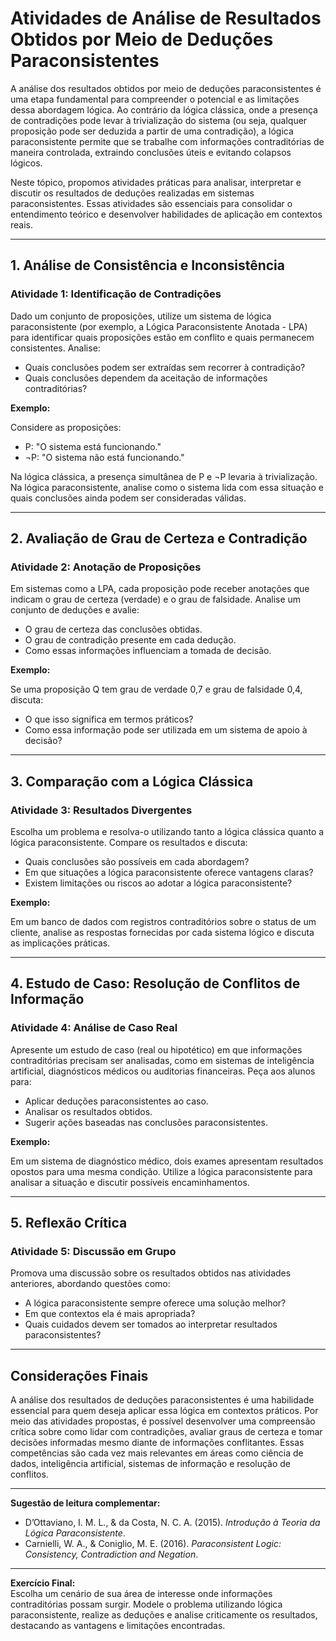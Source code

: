 # Atividades de Análise de Resultados Obtidos por Meio de Deduções Paraconsistentes

A análise dos resultados obtidos por meio de deduções paraconsistentes é uma etapa fundamental para compreender o potencial e as limitações dessa abordagem lógica. Ao contrário da lógica clássica, onde a presença de contradições pode levar à trivialização do sistema (ou seja, qualquer proposição pode ser deduzida a partir de uma contradição), a lógica paraconsistente permite que se trabalhe com informações contraditórias de maneira controlada, extraindo conclusões úteis e evitando colapsos lógicos.

Neste tópico, propomos atividades práticas para analisar, interpretar e discutir os resultados de deduções realizadas em sistemas paraconsistentes. Essas atividades são essenciais para consolidar o entendimento teórico e desenvolver habilidades de aplicação em contextos reais.

---

## 1. **Análise de Consistência e Inconsistência**

### Atividade 1: Identificação de Contradições

Dado um conjunto de proposições, utilize um sistema de lógica paraconsistente (por exemplo, a Lógica Paraconsistente Anotada - LPA) para identificar quais proposições estão em conflito e quais permanecem consistentes. Analise:

- Quais conclusões podem ser extraídas sem recorrer à contradição?
- Quais conclusões dependem da aceitação de informações contraditórias?

**Exemplo:**

Considere as proposições:
- P: "O sistema está funcionando."
- ¬P: "O sistema não está funcionando."

Na lógica clássica, a presença simultânea de P e ¬P levaria à trivialização. Na lógica paraconsistente, analise como o sistema lida com essa situação e quais conclusões ainda podem ser consideradas válidas.

---

## 2. **Avaliação de Grau de Certeza e Contradição**

### Atividade 2: Anotação de Proposições

Em sistemas como a LPA, cada proposição pode receber anotações que indicam o grau de certeza (verdade) e o grau de falsidade. Analise um conjunto de deduções e avalie:

- O grau de certeza das conclusões obtidas.
- O grau de contradição presente em cada dedução.
- Como essas informações influenciam a tomada de decisão.

**Exemplo:**

Se uma proposição Q tem grau de verdade 0,7 e grau de falsidade 0,4, discuta:
- O que isso significa em termos práticos?
- Como essa informação pode ser utilizada em um sistema de apoio à decisão?

---

## 3. **Comparação com a Lógica Clássica**

### Atividade 3: Resultados Divergentes

Escolha um problema e resolva-o utilizando tanto a lógica clássica quanto a lógica paraconsistente. Compare os resultados e discuta:

- Quais conclusões são possíveis em cada abordagem?
- Em que situações a lógica paraconsistente oferece vantagens claras?
- Existem limitações ou riscos ao adotar a lógica paraconsistente?

**Exemplo:**

Em um banco de dados com registros contraditórios sobre o status de um cliente, analise as respostas fornecidas por cada sistema lógico e discuta as implicações práticas.

---

## 4. **Estudo de Caso: Resolução de Conflitos de Informação**

### Atividade 4: Análise de Caso Real

Apresente um estudo de caso (real ou hipotético) em que informações contraditórias precisam ser analisadas, como em sistemas de inteligência artificial, diagnósticos médicos ou auditorias financeiras. Peça aos alunos para:

- Aplicar deduções paraconsistentes ao caso.
- Analisar os resultados obtidos.
- Sugerir ações baseadas nas conclusões paraconsistentes.

**Exemplo:**

Em um sistema de diagnóstico médico, dois exames apresentam resultados opostos para uma mesma condição. Utilize a lógica paraconsistente para analisar a situação e discutir possíveis encaminhamentos.

---

## 5. **Reflexão Crítica**

### Atividade 5: Discussão em Grupo

Promova uma discussão sobre os resultados obtidos nas atividades anteriores, abordando questões como:

- A lógica paraconsistente sempre oferece uma solução melhor?
- Em que contextos ela é mais apropriada?
- Quais cuidados devem ser tomados ao interpretar resultados paraconsistentes?

---

## Considerações Finais

A análise dos resultados de deduções paraconsistentes é uma habilidade essencial para quem deseja aplicar essa lógica em contextos práticos. Por meio das atividades propostas, é possível desenvolver uma compreensão crítica sobre como lidar com contradições, avaliar graus de certeza e tomar decisões informadas mesmo diante de informações conflitantes. Essas competências são cada vez mais relevantes em áreas como ciência de dados, inteligência artificial, sistemas de informação e resolução de conflitos.

---

**Sugestão de leitura complementar:**  
- D’Ottaviano, I. M. L., & da Costa, N. C. A. (2015). *Introdução à Teoria da Lógica Paraconsistente*.  
- Carnielli, W. A., & Coniglio, M. E. (2016). *Paraconsistent Logic: Consistency, Contradiction and Negation*.

---

**Exercício Final:**  
Escolha um cenário de sua área de interesse onde informações contraditórias possam surgir. Modele o problema utilizando lógica paraconsistente, realize as deduções e analise criticamente os resultados, destacando as vantagens e limitações encontradas.
